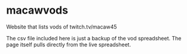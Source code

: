 # macawvods
Website that lists vods of twitch.tv/macaw45

The csv file included here is just a backup of the vod spreadsheet. The page itself pulls directly from the live spreadsheet.
